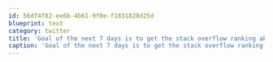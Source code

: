 ```yaml
---
id: 56df4f82-ee6b-4b61-9f0e-f1831828d25d
blueprint: text
category: twitter
title: 'Goal of the next 7 days is to get the stack overflow ranking above 200'
caption: 'Goal of the next 7 days is to get the stack overflow ranking above 200'
---
```

